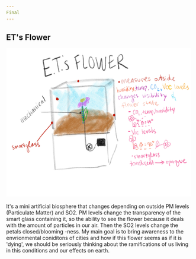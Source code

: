 ```yaml
---
Final
---
```


## ET's Flower

<img src ="/img/ETs Flower 2.JPG" width="500" height= "400"> 


It's a mini artificial biosphere that changes depending on outside PM levels (Particulate Matter) and SO2. PM levels change the transparency of the smart glass containing it, so the ability to see the flower because it deals with the amount of particles in our air. Then the SO2 levels change the petals closed/blooming -ness. My main goal is to bring awareness to the envrionmental coniditons of cities and how if this flower seems as if it is 'dying', we should be seriously thinking about the ramifications of us living in this conditions and our effects on earth. 

